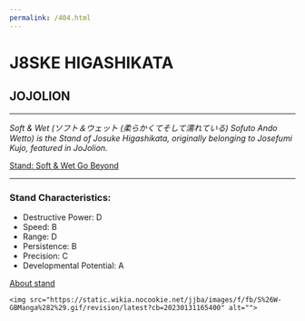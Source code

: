 ```yaml
---
permalink: /404.html
---
```

<!DOCTYPE html> 
  <html>
	<head>
		<title>Soft&Wet:Go Beyond</title>
<meta charset="utf-8">

 </head>
	<body>
	<h1> <b>J8SKE HIGASHIKATA</b> </h1>
	<h2> JOJOLION </h2>
	<hr>
	<p id="magh"><em>Soft & Wet (ソフト＆ウェット (柔らかくてそして濡れている) Sofuto Ando Wetto) is the Stand of Josuke Higashikata, originally belonging to Josefumi Kujo, featured in JoJolion.</em></p>
	<a href="https://www.youtube.com/watch?v=g7TcFvORooU" target="_blank">Stand: Soft & Wet Go Beyond</a>
	<hr>
	<h3><b>Stand Characteristics:</b></h3>
	<ul>
		<li>Destructive Power: D</li>
		<li>Speed: B</li>
		<li>Range: D</li>
		<li>Persistence: B</li>
		<li>Precision: C</li>
		<li>Developmental Potential: A</li>
	</ul>
	<a href="#magh"> About stand</a>

	<img src="https://static.wikia.nocookie.net/jjba/images/f/fb/S%26W-GBManga%282%29.gif/revision/latest?cb=20230131165400" alt=""> 
 </body> 
 
  </html>
